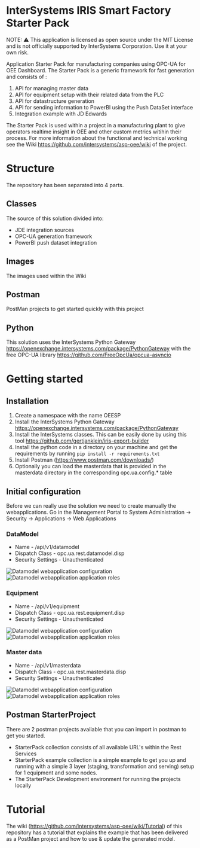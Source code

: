 # InterSystems IRIS Smart Factory Starter Pack

NOTE: ⚠️ This application is licensed as open source under the MIT License and is not officially supported by InterSystems Corporation. Use it at your own risk.

Application Starter Pack for manufacturing companies using OPC-UA for OEE Dashboard.
The Starter Pack is a generic framework for fast generation and consists of :
1.  API for managing master data
2. 	API for equipment setup with their related data from the PLC
3. 	API for datastructure generation
4. 	API for sending information to PowerBI using the Push DataSet interface
5. 	Integration example with JD Edwards

The Starter Pack is used within a project in a manufacturing plant to give operators realtime insight in OEE and other custom metrics witihin their process. For more information about the functional and technical working see the Wiki https://github.com/intersystems/asp-oee/wiki of the project.

# Structure
The repository has been separated into 4 parts.

## Classes
The source of this solution divided into:
* JDE integration sources
* OPC-UA generation framework
* PowerBI push dataset integration

## Images
The images used within the Wiki

## Postman
PostMan projects to get started quickly with this project

## Python
This solution uses the InterSystems Python Gateway https://openexchange.intersystems.com/package/PythonGateway with the free OPC-UA library  https://github.com/FreeOpcUa/opcua-asyncio

# Getting started

## Installation

1. Create a namespace with the name OEESP
1. Install the InterSystems Python Gateway https://openexchange.intersystems.com/package/PythonGateway
2. Install the InterSystems classes. This can be easily done by using this tool https://github.com/gertjanklein/iris-export-builder
3. Install the python code in a directory on your machine and get the requirements by running 
   ```pip install -r requirements.txt```
4. Install Postman (https://www.postman.com/downloads/)
5. Optionally you can load the masterdata that is provided in the masterdata directory in the corresponding opc.ua.config.* table

## Initial configuration

Before we can really use the solution we need to create manually the webapplications. 
Go in the Management Portal to System Administration -> Security -> Applications -> Web Applications

### DataModel 

* Name -  /api/v1/datamodel
* Dispatch Class - opc.ua.rest.datamodel.disp
* Security Settings - Unauthenticated 

![Datamodel webapplication configuration](https://raw.githubusercontent.com/intersystems/IRIS-Smart-Factory-Starter-Pack/master/images/DataModelWebAppConfig.PNG)
![Datamodel webapplication application roles](https://raw.githubusercontent.com/intersystems/IRIS-Smart-Factory-Starter-Pack/master/images/ApplicationRolesWebAppConfig.PNG)

### Equipment 

* Name - /api/v1/equipment
* Dispatch Class - opc.ua.rest.equipment.disp
* Security Settings - Unauthenticated

![Datamodel webapplication configuration](https://raw.githubusercontent.com/intersystems/IRIS-Smart-Factory-Starter-Pack/master/images/EquipmentWebAppConfig.PNG)
![Datamodel webapplication application roles](https://raw.githubusercontent.com/intersystems/IRIS-Smart-Factory-Starter-Pack/master/images/ApplicationRolesWebAppConfig.PNG)

### Master data

* Name - /api/v1/masterdata
* Dispatch Class - opc.ua.rest.masterdata.disp
* Security Settings - Unauthenticated

![Datamodel webapplication configuration](https://raw.githubusercontent.com/intersystems/IRIS-Smart-Factory-Starter-Pack/master/images/MasterDataWebAppConfig.PNG)
![Datamodel webapplication application roles](https://raw.githubusercontent.com/intersystems/IRIS-Smart-Factory-Starter-Pack/master/images/ApplicationRolesWebAppConfig.PNG)

## Postman StarterProject

There are 2 postman projects available that you can import in postman to get you started.

 * StarterPack collection consists of all available URL's within the Rest Services
 * StarterPack example collection is a simple example to get you up and running with a simple 3 layer (staging, transformation and serving) setup for 1 equipment and some nodes.
 * The StarterPack Development environment for running the projects locally  

# Tutorial

The wiki (https://github.com/intersystems/asp-oee/wiki/Tutorial) of this repository has a tutorial that explains the example that has been delivered as a PostMan project and how to use & update the generated model.



